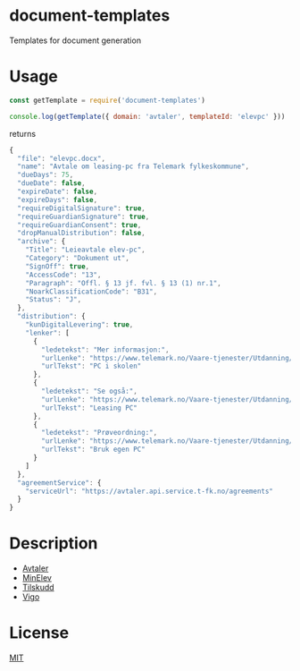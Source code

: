 # document-templates

Templates for document generation

# Usage

```JavaScript
const getTemplate = require('document-templates')

console.log(getTemplate({ domain: 'avtaler', templateId: 'elevpc' }))
```

returns

```JavaScript
{ 
  "file": "elevpc.docx",
  "name": "Avtale om leasing-pc fra Telemark fylkeskommune",
  "dueDays": 75,
  "dueDate": false,
  "expireDate": false,
  "expireDays": false,
  "requireDigitalSignature": true,
  "requireGuardianSignature": true,
  "requireGuardianConsent": true,
  "dropManualDistribution": false,
  "archive": {
    "Title": "Leieavtale elev-pc",
    "Category": "Dokument ut",
    "SignOff": true,
    "AccessCode": "13",
    "Paragraph": "Offl. § 13 jf. fvl. § 13 (1) nr.1",
    "NoarkClassificationCode": "B31",
    "Status": "J",
  },
  "distribution": {
    "kunDigitalLevering": true,
    "lenker": [
      {
        "ledetekst": "Mer informasjon:",
        "urlLenke": "https://www.telemark.no/Vaare-tjenester/Utdanning/For-elever/PC-i-skolen",
        "urlTekst": "PC i skolen"
      },
      {
        "ledetekst": "Se også:",
        "urlLenke": "https://www.telemark.no/Vaare-tjenester/Utdanning/For-elever/PC-i-skolen/Artikler/Leasing-PC",
        "urlTekst": "Leasing PC"
      },
      {
        "ledetekst": "Prøveordning:",
        "urlLenke": "https://www.telemark.no/Vaare-tjenester/Utdanning/For-elever/PC-i-skolen/Artikler/Egen-PC-proeveordning",
        "urlTekst": "Bruk egen PC"
      }
    ]
  },
  "agreementService": {
    "serviceUrl": "https://avtaler.api.service.t-fk.no/agreements"
  }
}
```

# Description

- [Avtaler](docs/avtaler.md)
- [MinElev](docs/minelev.md)
- [Tilskudd](docs/tilskudd.md)
- [Vigo](docs/vigo.md)

# License

[MIT](LICENSE)
